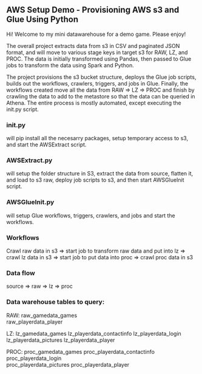## AWS Setup Demo - Provisioning AWS s3 and Glue Using Python
Hi! Welcome to my mini datawarehouse for a demo game. Please enjoy!

The overall project extracts data from s3 in CSV and paginated JSON format, and will move to various stage keys in target s3 for RAW, LZ, and PROC. The data is initially transformed using Pandas, then passed to Glue jobs to transform the data using Spark and Python. 

The project provisions the s3 bucket structure, deploys the Glue job scripts, builds out the workflows, crawlers, triggers, and jobs in Glue. Finally, the workflows created move all the data from RAW => LZ => PROC and finish by crawling the data to add to the metastore so that the data can be queried in Athena. The entire process is mostly automated, except executing the init.py script. 
    
### init.py 
will pip install all the necesarry packages, setup temporary access to s3, and start the AWSExtract script.

### AWSExtract.py 
will setup the folder structure in S3, extract the data from source, flatten it, and load to s3 raw, 
deploy job scripts to s3, and then start AWSGlueInit script.

### AWSGlueInit.py 
will setup Glue workflows, triggers, crawlers, and jobs and start the workflows.

### Workflows
Crawl raw data in s3 => start job to transform raw data and put into lz => crawl lz data in s3 =>
start job to put data into proc => crawl proc data in s3

### Data flow
source => raw => lz => proc
    
### Data warehouse tables to query:
RAW:    raw_gamedata_games	
    	raw_playerdata_player

LZ:     lz_gamedata_games
	    lz_playerdata_contactinfo
	    lz_playerdata_login
    	lz_playerdata_pictures
    	lz_playerdata_player

PROC:   proc_gamedata_games
	    proc_playerdata_contactinfo
    	proc_playerdata_login	
    	proc_playerdata_pictures
    	proc_playerdata_player

